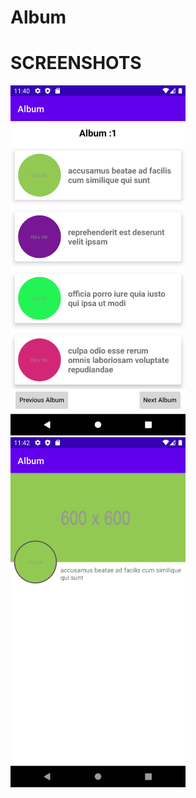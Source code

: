 # Album



# SCREENSHOTS
<img src="app/src/main/res/drawable/album_list.png" width=280>

<img src="app/src/main/res/drawable/album_details.png" width=280>
